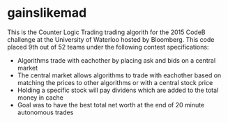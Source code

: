 # gainslikemad

This is the Counter Logic Trading trading algorith for the 2015 CodeB challenge at the University of Waterloo hosted by Bloomberg. This code placed 9th out of 52 teams under the following contest specifications:
  - Algorithms trade with eachother by placing ask and bids on a central market
  - The central market allows algorithms to trade with eachother based on matching the prices to other algorithms or with a central stock price
  - Holding a specific stock will pay dividens which are added to the total money in cache
  - Goal was to have the best total net worth at the end of 20 minute autonomous trades
